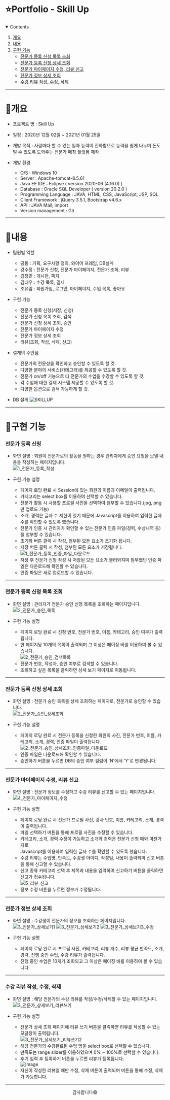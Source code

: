 # ⭐️Portfolio - Skill Up

<!-- contents -->
<details open="open">
  <summary>Contents</summary>
  <ol>
    <li>
      <a href="#개요">개요</a>
    </li>
    <li>
      <a href="#내용">내용</a>
    </li>
    <li><a href="#구현-기능">구현 기능</a>
      <ul>
        <li><a href="#전문가-등록-신청-목록-조회">전문가 등록 신청 목록 조회</a></li>
        <li><a href="#전문가-등록-신청-상세-조회">전문가 등록 신청 상세 조회</a></li>
        <li><a href="#mypage">전문가 마이페이지 수정, 리뷰 신고</a></li>
        <li><a href="#전문가-정보-상세-조회">전문가 정보 상세 조회</a></li>
        <li><a href="#review">수강 리뷰 작성, 수정, 삭제</a></li>
      </ul>
    </li>
  </ol>
</details>

------------

# 📝개요

* 프로젝트 명 : Skill Up

* 일정 : 2020년 12월 02일 ~ 2021년 01월 25일

* 개발 목적 : 사람마다 할 수 있는 일과 능력이 진화함으로 능력을 쉽게 나누며 돈도 벌 수 있도록 도와주는 전문가 매칭 플랫폼 제작

* 개발 환경
  - O/S : Windows 10
  - Server : Apache-tomcat-8.5.61
  - Java EE IDE : Eclipse ( version 2020-06 (4.16.0) )
  - Database : Oracle SQL Developer ( version 20.2.0 )
  - Programming Language : JAVA, HTML, CSS, JavaScript, JSP, SQL
  - Client Framework : jQuery 3.5.1, Bootstrap v4.6.x
  - API : JAVA Mail, import
  - Version management : Git

------------

# 📝내용

* 팀원별 역할
  - 공통 : 기획, 요구사항 정의, 와이어 프레임, DB설계
  - 강수정 : 전문가 신청, 전문가 마이페이지, 전문가 조회, 리뷰
  - 김정민 : 게시판, 쪽지
  - 김태우 : 수강 목록, 결제
  - 조유림 : 회원가입, 로그인, 마이페이지, 수업 목록, 좋아요

* 구현 기능
  - 전문가 등록 신청(저장, 신청)
  - 전문가 신청 목록 조회, 검색
  - 전문가 신청 상세 조회, 승인
  - 전문가 마이페이지 수정
  - 전문가 정보 상세 조회
  - 리뷰(조회, 작성, 삭제, 신고)

* 설계의 주안점
  - 전문가의 전문성을 확인하고 승인할 수 있도록 할 것.
  - 다양한 분야의 서비스(카테고리)를 제공할 수 있도록 할 것.
  - 전문가 on/off 기능으로 타 전문가의 수업을 수강할 수 있도록 할 것.
  - 각 수업에 대한 결제 시스템 제공할 수 있도록 할 것.
  - 다양한 옵션으로 검색 가능하게 할 것.

* DB 설계
![SKILLUP](https://user-images.githubusercontent.com/72387870/111019674-3773be80-8404-11eb-8338-5241ac19ef11.png)

------------

# 📝구현 기능

### 전문가 등록 신청
  * 화면 설명 : 회원이 전문가로의 활동을 원하는 경우 관리자에게 승인 요청을 보낼 내용을 작성하는 페이지입니다.<br>
   ![1_전문가_등록_작성](https://user-images.githubusercontent.com/72387870/111020482-938d1180-8409-11eb-8eb1-f2d4afa47175.png)

  * 구현 기능 설명
     - 페이지 로딩 완료 시 Session에 있는 회원의 이름과 이메일이 출력됩니다.
     - 카테고리는 select box를 이용하여 선택할 수 있습니다.
     - 전문가 활동 시 사용할 프로필 사진을 선택하여 첨부할 수 있습니다.(jpg, png만 업로드 가능)
     - 소개, 경력은 글자 수 제한이 있기 때문에 Javascript를 이용하여 입력한 글자 수를 확인할 수 있도록 했습니다.
     - 전문가 인증 시 관리자가 확인할 수 있는 전문가 인증 파일(경력, 수상내역 등)을 첨부할 수 있습니다.
     - 초기화 버튼 클릭 시 작성, 첨부된 모든 요소가 초기화 됩니다.
     - 저장 버튼 클릭 시 작성, 첨부된 모든 요소가 저장됩니다.
      ![1_전문가_등록_인증_파일_다운로드](https://user-images.githubusercontent.com/72387870/111021741-e074e600-8411-11eb-80d2-8eee997ba187.png)
     - 저장 후 전문가 신청 작성 시 저장된 모든 요소가 불러와지며 첨부했던 인증 파일은 다운로드해 확인할 수 있습니다.
     - 인증 파일은 새로 업로드할 수 있습니다.

------------

### 전문가 등록 신청 목록 조회

  * 화면 설명 : 관리자가 전문가 승인 신청 목록을 조회하는 페이지입니다.<br>
   ![2_전문가_승인_목록](https://user-images.githubusercontent.com/72387870/111021750-fa162d80-8411-11eb-9c76-5dc228bd129e.png)
  
  * 구현 기능 설명
     - 페이지 로딩 완료 시 신청 번호, 전문가 번호, 이름, 카테고리, 승인 여부가 출력됩니다.
     - 한 페이지당 10개의 목록이 출력되며 그 이상은 페이징 바를 이용하여 볼 수 있습니다.<br>
       ![2_전문가_승인_검색목록](https://user-images.githubusercontent.com/72387870/111022009-6e050580-8413-11eb-8754-1570c6a97cbe.png)
     - 전문가 번호, 작성자, 승인 여부로 검색할 수 있습니다.
     - 조회하고 싶은 목록을 클릭하면 상세 보기 페이지로 이동됩니다.

------------

### 전문가 등록 신청 상세 조회

  * 화면 설명 : 전문가 승인 목록을 상세 조회하는 페이지로, 전문가로 승인할 수 있습니다.<br>
     ![2_전문가_승인_상세조회](https://user-images.githubusercontent.com/72387870/111032420-7aa74f00-844f-11eb-8069-da18bd6c8f81.png)
     
  * 구현 기능 설명
     - 페이지 로딩 완료 시 전문가 등록을 신청한 회원의 사진, 전문가 번호, 이름, 카테고리, 소개, 경력, 인증 파일이 출력됩니다.<br>
     ![2_전문가_승인_상세조회_인증파일_다운로드](https://user-images.githubusercontent.com/72387870/111032502-e5588a80-844f-11eb-8026-408ab19e4aea.png)
     - 인증 파일은 다운로드해 확인할 수 있습니다.
     - 승인하기 버튼을 누르면 DB의 승인 여부 컬럼이 'N'에서 'Y'로 변경됩니다.

------------

<h3 id="mypage">전문가 마이페이지 수정, 리뷰 신고</h4>

  * 화면 설명 : 전문가 정보를 수정하고 수강 리뷰를 신고할 수 있는 페이지입니다.<br>
     ![4_전문가_마이페이지_수정](https://user-images.githubusercontent.com/72387870/111032853-a3c8df00-8451-11eb-97c0-6cc6c2626a97.png)
     
  * 구현 기능 설명
     - 페이지 로딩 완료 시 전문가 프로필 사진, 강사 번호, 이름, 카테고리, 소개, 경력이 출력됩니다.
     - 파일 선택하기 버튼을 통해 프로필 사진을 수정할 수 있습니다.<br>
     - 카테고리, 소개, 경력 수정이 가능하고 소개와 경력은 전문가 신청 때와 마찬가지로<br> Javascript를 이용하여 입력한 글자 수를 확인할 수 있도록 했습니다.
     - 수강 리뷰는 수업명, 만족도, 수강생 아이디, 작성일, 내용이 출력되며 신고 버튼을 통해 신고할 수 있습니다.
     - 신고 종류 카테고리 선택 후 제목과 내용을 입력하여 신고하기 버튼을 클릭하면 신고가 접수됩니다.<br>
     ![5_리뷰_신고](https://user-images.githubusercontent.com/72387870/111173263-da396200-85e9-11eb-8234-195a9cf5e145.png)
     - 정보 수정 버튼을 누르면 정보가 수정됩니다.
    
------------    
    
### 전문가 정보 상세 조회

  * 화면 설명 : 수강생이 전문가의 정보를 조회하는 페이지입니다.<br>
     ![3_전문가_상세보기1](https://user-images.githubusercontent.com/72387870/111033414-6fa2ed80-8454-11eb-84c6-c8d2915493f1.png)
     ![3_전문가_상세보기2](https://user-images.githubusercontent.com/72387870/111033462-aaa52100-8454-11eb-9370-5ece0e9b134f.png)
     ![3_전문가_상세보기3_수정](https://user-images.githubusercontent.com/72387870/111170661-86c61480-85e7-11eb-8183-f2759983cb4d.png)
     
  * 구현 기능 설명
     - 페이지 로딩 완료 시 프로필 사진, 카테고리, 리뷰 개수, 리뷰 평균 만족도, 소개, 경력, 진행 중인 수업, 수강 리뷰가 출력됩니다.
     - 진행 중인 수업은 10개가 조회되고 그 이상은 페이징 바를 이용하여 볼 수 있습니다.

------------

<h3 id="review">수강 리뷰 작성, 수정, 삭제</h3>

  * 화면 설명 : 해당 전문가의 수강 리뷰를 작성/수정/삭제할 수 있는 페이지입니다.<br>
    ![3_전문가_상세보기_리뷰쓰기](https://user-images.githubusercontent.com/72387870/111057163-85ea9100-84c8-11eb-8661-ae92083a4207.png)
    
  * 구현 기능 설명
    - 전문가 상세 조회 페이지에 리뷰 쓰기 버튼을 클릭하면 리뷰를 작성할 수 있는 모달창이 출력됩니다.<br>
    ![3_전문가_상세보기_리뷰쓰기2](https://user-images.githubusercontent.com/72387870/111105822-24452800-8597-11eb-8eef-ea42de722006.png)
    - 해당 전문가의 수강완료된 수업 명을 select box로 선택할 수 있습니다.
    - 만족도는 range slider를 이용하였으며 0% ~ 100%로 선택할 수 있습니다.
    - 후기 입력 후 등록하기 버튼을 누르면 리뷰가 등록됩니다.<br>
    ![image](https://user-images.githubusercontent.com/72387870/111106296-2fe51e80-8598-11eb-9013-5fff4ed978e3.png)
    - 자신이 작성한 리뷰일 때만 수정, 삭제 버튼이 출력되며 버튼을 통해 수정, 삭제가 가능합니다.

------------

<p align="center">
감사합니다😄
</p>
